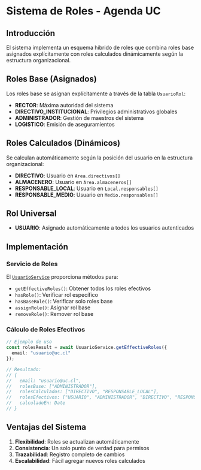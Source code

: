 # Sistema de Roles - Agenda UC

## Introducción

El sistema implementa un esquema híbrido de roles que combina roles base asignados explícitamente con roles calculados dinámicamente según la estructura organizacional.

## Roles Base (Asignados)

Los roles base se asignan explícitamente a través de la tabla `UsuarioRol`:

- **RECTOR**: Máxima autoridad del sistema
- **DIRECTIVO_INSTITUCIONAL**: Privilegios administrativos globales  
- **ADMINISTRADOR**: Gestión de maestros del sistema
- **LOGISTICO**: Emisión de aseguramientos

## Roles Calculados (Dinámicos)

Se calculan automáticamente según la posición del usuario en la estructura organizacional:

- **DIRECTIVO**: Usuario en `Area.directivos[]`
- **ALMACENERO**: Usuario en `Area.almaceneros[]`
- **RESPONSABLE_LOCAL**: Usuario en `Local.responsables[]`
- **RESPONSABLE_MEDIO**: Usuario en `Medio.responsables[]`

## Rol Universal

- **USUARIO**: Asignado automáticamente a todos los usuarios autenticados

## Implementación

### Servicio de Roles

El [`UsuarioService`](../framework/services/domain/usuarioService.ts) proporciona métodos para:

- `getEffectiveRoles()`: Obtener todos los roles efectivos
- `hasRole()`: Verificar rol específico
- `hasBaseRole()`: Verificar solo roles base
- `assignRole()`: Asignar rol base
- `removeRole()`: Remover rol base

### Cálculo de Roles Efectivos

```typescript
// Ejemplo de uso
const rolesResult = await UsuarioService.getEffectiveRoles({ 
  email: "usuario@uc.cl" 
});

// Resultado:
// {
//   email: "usuario@uc.cl",
//   rolesBase: ["ADMINISTRADOR"],
//   rolesCalculados: ["DIRECTIVO", "RESPONSABLE_LOCAL"], 
//   rolesEfectivos: ["USUARIO", "ADMINISTRADOR", "DIRECTIVO", "RESPONSABLE_LOCAL"],
//   calculadoEn: Date
// }
```

## Ventajas del Sistema

1. **Flexibilidad**: Roles se actualizan automáticamente
2. **Consistencia**: Un solo punto de verdad para permisos
3. **Trazabilidad**: Registro completo de cambios
4. **Escalabilidad**: Fácil agregar nuevos roles calculados